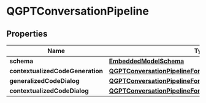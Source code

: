 
# QGPTConversationPipeline

## Properties
Name | Type | Description | Notes
------------ | ------------- | ------------- | -------------
**schema** | [**EmbeddedModelSchema**](EmbeddedModelSchema.md) |  |  [optional]
**contextualizedCodeGeneration** | [**QGPTConversationPipelineForContextualizedCodeGeneration**](QGPTConversationPipelineForContextualizedCodeGeneration.md) |  |  [optional]
**generalizedCodeDialog** | [**QGPTConversationPipelineForGeneralizedCodeDialog**](QGPTConversationPipelineForGeneralizedCodeDialog.md) |  |  [optional]
**contextualizedCodeDialog** | [**QGPTConversationPipelineForContextualizedCodeDialog**](QGPTConversationPipelineForContextualizedCodeDialog.md) |  |  [optional]




